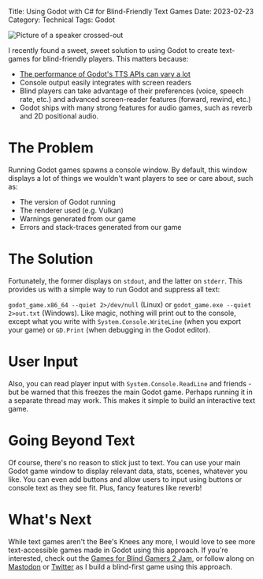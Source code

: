 Title: Using Godot with C# for Blind-Friendly Text Games
Date: 2023-02-23
Category: Technical
Tags: Godot

![Picture of a speaker crossed-out](https://i.imgur.com/WClABct.png)

I recently found a sweet, sweet solution to using Godot to create text-games for blind-friendly players. This matters because:

- [The performance of Godot's TTS APIs can vary a lot](https://docs.godotengine.org/en/stable/tutorials/audio/text_to_speech.html#caveats-and-other-information)
- Console output easily integrates with screen readers
- Blind players can take advantage of their preferences (voice, speech rate, etc.) and advanced screen-reader features (forward, rewind, etc.)
- Godot ships with many strong features for audio games, such as reverb and 2D positional audio.

# The Problem

Running Godot games spawns a console window. By default, this window displays a lot of things we wouldn't want players to see or care about, such as:

- The version of Godot running
- The renderer used (e.g. Vulkan)
- Warnings generated from our game
- Errors and stack-traces generated from our game

# The Solution

Fortunately, the former displays on `stdout`, and the latter on `stderr`. This provides us with a simple way to run Godot and suppress all text:

`godot_game.x86_64 --quiet 2>/dev/null` (Linux) or `godot_game.exe --quiet 2>out.txt` (Windows). Like magic, nothing will print out to the console, except what you write with `System.Console.WriteLine` (when you export your game) or `GD.Print` (when debugging in the Godot editor).

# User Input

Also, you can read player input with `System.Console.ReadLine` and friends - but be warned that this freezes the main Godot game. Perhaps running it in a separate thread may work. This makes it simple to build an interactive text game.

# Going Beyond Text

Of course, there's no reason to stick just to text. You can use your main Godot game window to display relevant data, stats, scenes, whatever you like. You can even add buttons and allow users to input using buttons or console text as they see fit. Plus, fancy features like reverb!

# What's Next

While text games aren't the Bee's Knees any more, I would love to see more text-accessible games made in Godot using this approach. If you're interested, check out the [Games for Blind Gamers 2 Jam](https://itch.io/jam/games-for-blind-gamers-2), or follow along on [Mastodon](https://mastodon.gamedev.place/@nightblade9) or [Twitter](https://twitter.com/nightblade9) as I build a blind-first game using this approach.